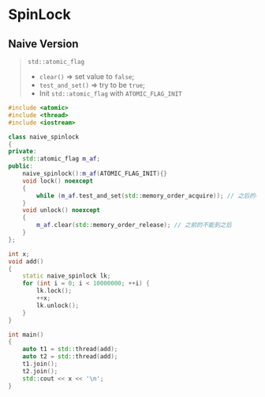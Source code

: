 # SpinLock

## Naive Version

> `std::atomic_flag`
>
> - `clear()` => set value to `false`;
> - `test_and_set()` => try to be `true`;
> - Init `std::atomic_flag` with `ATOMIC_FLAG_INIT`

```c++
#include <atomic>
#include <thread>
#include <iostream>

class naive_spinlock
{
private:
    std::atomic_flag m_af;
public:
    naive_spinlock():m_af(ATOMIC_FLAG_INIT){}
    void lock() noexcept
    {
        while (m_af.test_and_set(std::memory_order_acquire)); // 之后的不能到之前
    }
    void unlock() noexcept
    {
        m_af.clear(std::memory_order_release); // 之前的不能到之后
    }
};

int x;
void add()
{
    static naive_spinlock lk;
    for (int i = 0; i < 10000000; ++i) {
        lk.lock();
        ++x;
        lk.unlock();
    }
}

int main()
{
    auto t1 = std::thread(add);
    auto t2 = std::thread(add);
    t1.join();
    t2.join();
    std::cout << x << '\n';
}
```

